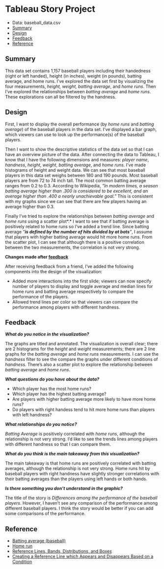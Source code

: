 # Tableau Story Project
- Data: baseball_data.csv
- [Summary](#summary)
- [Design](#design)
- [Feedback](#feedback)
- [Reference](#reference)

## Summary

This data set contains 1,157 baseball players including their handedness (right or left handed), height (in inches), weight (in pounds), batting average, and home runs. I’ve explored the data set first by visualizing the four measurements, *height,* *weight,* *batting average*, and *home runs*. Then I’ve explored the relationships between *batting average* and *home runs*. These explorations can all be filtered by the handness. 

## Design

First, I want to display the overall performance (by *home runs* and *batting average*) of the baseball players in the data set. I’ve displayed a bar graph, which viewers can use to look up the performance(s) of the baseball players.

Then I want to show the descriptive statistics of the data set so that I can have an overview picture of the data. After connecting the data to Tableau, I know that I have the following dimensions and measures: *player name*, *handness*, *height*, *weight*, *batting average*, and *home runs*. I've made histograms of height and weight data. We can see that most baseball players in this data set weighs between 180 and 190 pounds. Most baseball players are from 72 to 74 inch tall. The most common batting average ranges from 0.2 to 0.3. According to Wikipedia, *"In modern times, a season batting average higher than .300 is considered to be excellent, and an average higher than .400 a nearly unachievable goal.”* This is consistent with my graphs since we can see that there are few players having an average higher than 0.3. 

Finally I’ve tried to explore the relationships between *batting average* and *home runs* using a scatter plot*.* I want to see that if batting average is positively related to home runs so I’ve added a trend line. Since batting average *“**is defined by the number of hits divided by at bats**”*, I assume that players with higher batting average would hit more home runs. From the scatter plot, I can see that although there is a positive correlation between the two measurements, the correlation is not very strong. 

**Changes made after [feedback](#feedback)**

After receiving feedback from a friend, I’ve added the following components into the design of the visualization:

- Added more interactions into the first slide; viewers can now specify number of players to display and toggle average and median lines for home runs and batting average respectively to compare the performance of the players. 
- Allowed trend lines per color so that viewers can compare the performance among players with different handness. 
## Feedback

***What do you notice in the visualization?***

The graphs are titled and annotated. The visualization is overall clear; there are 2 histograms for the *height* and *weight* measurements; there are 2 line graphs for the *batting average* and *home runs* measurements. I can use the *handness* filter to see the compare the graphs under different conditions of *handness.* There’s also a scatter plot to explore the relationship between *batting average* and *home runs*. 

***What questions do you have about the data?***

- Which player has the most home runs?
- Which player has the highest batting average?
- Are players with higher batting average more likely to have more home runs?
- Do players with right handess tend to hit more home runs than players with left handness?

 
***What relationships do you notice?***

*Batting Average* is positively correlated with *home runs*, although the relationship is not very strong. I’d like to see the trends lines among players with different handness so that I can compare them.  

***What do you think is the main takeaway from this visualization?***

The main takeaway is that home runs are positively correlated with batting averages, although the relationship is not very strong. Home runs hit by baseball players with right handness have slightly stronger correlations with their batting averages than the players using left hands or both hands. 

***Is there something you don’t understand in the graphic?***

The title of the story is *Differences among the performance of the baseball players*. However, I haven’t see any comparison of the performance among different baseball players. I think the story would be better if you can add some comparisons of the performance. 


## Reference

- [Batting average (baseball)](https://en.wikipedia.org/wiki/Batting_average_(baseball))
- [Home run](https://en.wikipedia.org/wiki/Home_run)
- [Reference Lines, Bands, Distributions, and Boxes](https://onlinehelp.tableau.com/current/pro/desktop/en-us/reference_lines.htm)
- [Creating a Reference Line which Appears and Disappears Based on a Condition](https://kb.tableau.com/articles/howto/creating-a-reference-line-which-appears-and-disappears-based-on-a-condition)
